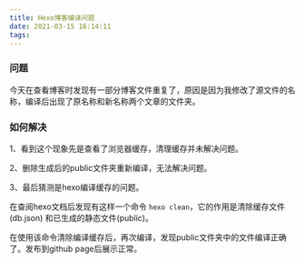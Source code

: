 ```yaml
---
title: Hexo博客编译问题
date: 2021-03-15 16:14:11
tags:
---
```


### 问题

今天在查看博客时发现有一部分博客文件重复了，原因是因为我修改了源文件的名称，编译后出现了原名称和新名称两个文章的文件夹。

### 如何解决

1、看到这个现象先是查看了浏览器缓存，清理缓存并未解决问题。

2、删除生成后的public文件夹重新编译，无法解决问题。

3、最后猜测是hexo编译缓存的问题。

在查阅hexo文档后发现有这样一个命令 `hexo clean`，它的作用是清除缓存文件 (db.json) 和已生成的静态文件(public)。

在使用该命令清除编译缓存后，再次编译，发现public文件夹中的文件编译正确了。发布到github page后展示正常。
